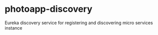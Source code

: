 # photoapp-discovery
Eureka discovery service for registering and discovering micro services instance 
